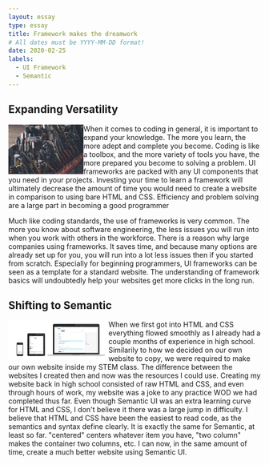 ```yaml
---
layout: essay
type: essay
title: Framework makes the dreamwork
# All dates must be YYYY-MM-DD format!
date: 2020-02-25
labels:
  - UI Framework
  - Semantic
---
```


## Expanding Versatility
<img class="ui medium float left image" align="left" src="../images/tools.jpg">
  When it comes to coding in general, it is important to expand your knowledge. The more you learn, the more adept and complete you become. Coding is like a toolbox, and the more variety of tools you have, the more prepared you become to solving a problem. UI frameworks are packed with any UI components that you need in your projects. Investing your time to learn a framework will ultimately decrease the amount of time you would need to create a website in comparison to using bare HTML and CSS. Efficiency and problem solving are a large part in becoming a good programmer
  
  </br>
  
  Much like coding standards, the use of frameworks is very common. The more you know about software engineering, the less issues you will run into when you work with others in the workforce. There is a reason why large companies using frameworks. It saves time, and because many options are already set up for you, you will run into a lot less issues then if you started from scratch. Especially for beginning programmers, UI frameworks can be seen as a template for a standard website. The understanding of framework basics will undoubtedly help your websites get more clicks in the long run.

## Shifting to Semantic
<img class="ui medium float left image" align="left" src="../images/semanticui.PNG">
  When we first got into HTML and CSS everything flowed smoothly as I already had a couple months of experience in high school. Similarily to how we decided on our own website to copy, we were required to make our own website inside my STEM class. The difference between the websites I created then and now was the resources I could use. Creating my website back in high school consisted of raw HTML and CSS, and even through hours of work, my website was a joke to any practice WOD we had completed thus far. Even though Semantic UI was an extra learning curve for HTML and CSS, I don't believe it there was a large jump in difficulty. I believe that HTML and CSS have been the easiest to read code, as the semantics and syntax define clearly. It is exactly the same for Semantic, at least so far. "centered" centers whatever item you have, "two column" makes the container two columns, etc. I can now, in the same amount of time, create a much better website using Semantic UI. 
